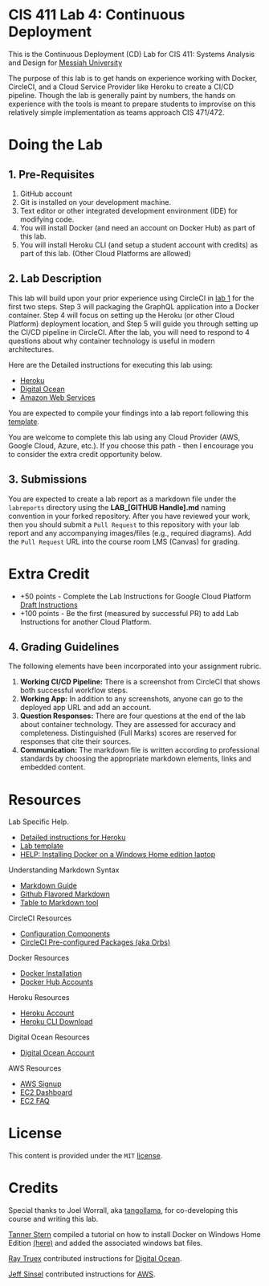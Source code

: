 # CIS 411 Lab 4: Continuous Deployment
This is the Continuous Deployment (CD) Lab for CIS 411: Systems Analysis and Design for [Messiah University](http://messiah.edu)

The purpose of this lab is to get hands on experience working with Docker, CircleCI, and a Cloud Service Provider like Heroku to create a CI/CD pipeline. Though the lab is generally paint by numbers, the hands on experience with the tools is meant to prepare students to improvise on this relatively simple implementation as teams approach CIS 471/472.  

# Doing the Lab

## 1. Pre-Requisites
1. GitHub account
2. Git is installed on your development machine.
3. Text editor or other integrated development environment (IDE) for modifying code.  
4. You will install Docker (and need an account on Docker Hub) as part of this lab.
5. You will install Heroku CLI (and setup a student account with credits) as part of this lab.  (Other Cloud Platforms are allowed)

## 2. Lab Description
This lab will build upon your prior experience using CircleCI in [lab 1](https://github.com/trevordbunch/cis411_lab1_CI) for the first two steps.  Step 3 will packaging the GraphQL application into a Docker container.  Step 4 will focus on setting up the Heroku (or other Cloud Platform) deployment location, and Step 5 will guide you through setting up the CI/CD pipeline in CircleCI.  After the lab, you will need to respond to 4 questions about why container technology is useful in modern architectures.

Here are the Detailed instructions for executing this lab using: 
- [Heroku](LAB_INSTRUCTIONS_Heroku.md)
- [Digital Ocean](LAB_INSTRUCTIONS_DigitalOcean.md)  
- [Amazon Web Services](LAB_INSTRUCTIONS_AWS.md)

You are expected to compile your findings into a lab report following this [template](labreports/LAB_Template.md).

You are welcome to complete this lab using any Cloud Provider (AWS, Google Cloud, Azure, etc.).  If you choose this path - then I encourage you to consider the extra credit opportunity below.

## 3. Submissions
You are expected to create a lab report as a markdown file under the `labreports` directory using the **LAB_[GITHUB Handle].md** naming convention in your forked repository.  After you have reviewed your work, then you should submit a `Pull Request` to this repository with your lab report and any accompanying images/files (e.g., required diagrams).  Add the `Pull Request` URL into the course room LMS (Canvas) for grading.

# Extra Credit

- +50 points - Complete the Lab Instructions for Google Cloud Platform [Draft Instructions](LAB_INSTRUCTIONS_Google.md)
- +100 points - Be the first (measured by successful PR) to add Lab Instructions for another Cloud Platform.

## 4. Grading Guidelines
The following elements have been incorporated into your assignment rubric.
1. **Working CI/CD Pipeline:** There is a screenshot from CircleCI that shows both successful workflow steps.
2. **Working App:** In addition to any screenshots, anyone can go to the deployed app URL and add an account.
3. **Question Responses:** There are four questions at the end of the lab about container technology.  They are assessed for accuracy and completeness.  Distinguished (Full Marks) scores are reserved for responses that cite their sources.
4. **Communication:**  The markdown file is written according to professional standards by choosing the appropriate markdown elements, links and embedded content.

# Resources
Lab Specific Help.
- [Detailed instructions for Heroku](LAB_INSTRUCTIONS_Heroku.md)
- [Lab template](labreports/LAB_Template.md)
- [HELP: Installing Docker on a Windows Home edition laptop](ex/Docker_Installation_Win10_Home.md)

Understanding Markdown Syntax
- [Markdown Guide](https://www.markdownguide.org/)
- [Github Flavored Markdown](https://github.github.com/gfm/)
- [Table to Markdown tool](https://tabletomarkdown.com/convert-spreadsheet-to-markdown/)
  
CircleCI Resources
- [Configuration Components](https://circleci.com/docs/2.0/concepts/?section=getting-started#configuration)
- [CircleCI Pre-configured Packages (aka Orbs)](https://circleci.com/docs/2.0/using-orbs/)

Docker Resources
- [Docker Installation](https://docs.docker.com/get-docker/)
- [Docker Hub Accounts](https://hub.docker.com/)

Heroku Resources
- [Heroku Account](https://signup.heroku.com)
- [Heroku CLI Download](https://devcenter.heroku.com/articles/heroku-cli#download-and-install)

Digital Ocean Resources 
- [Digital Ocean Account](https://cloud.digitalocean.com/registrations/new)

AWS Resources
- [AWS Signup](https://portal.aws.amazon.com/billing/signup#/start/email)
- [EC2 Dashboard](https://us-east-1.console.aws.amazon.com/ec2/home?region=us-east-1#Home:)
- [EC2 FAQ](https://aws.amazon.com/ec2/faqs/)

# License
This content is provided under the `MIT` [license](LICENSE).

# Credits
Special thanks to Joel Worrall, aka [tangollama](https://github.com/tangollama), for co-developing this course and writing this lab.

[Tanner Stern](https://github.com/tannerstern/) compiled a tutorial on how to install Docker on Windows Home Edition [(here)](ex/Docker_Installation_Win10_Home.md) and added the associated windows bat files.

[Ray Truex](https://github.com/rt1252) contributed instructions for [Digital Ocean](LAB_INSTRUCTIONS_DigitalOcean.md). 

[Jeff Sinsel](https://github.com/jeffsinsel) contributed instructions for [AWS](LAB_INSTRUCTIONS_AWS.md). 
